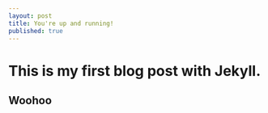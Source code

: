 ```yaml
---
layout: post
title: You're up and running!
published: true
---
```

# This is my first blog post with Jekyll.

## Woohoo